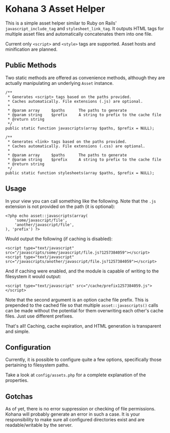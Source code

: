 # Kohana 3 Asset Helper

This is a simple asset helper similar to Ruby on Rails' `javascript_include_tag` and `stylesheet_link_tag`. 
It outputs HTML tags for multiple asset files and automatically concatenates them into one file.

Current only `<script>` and `<style>` tags are supported. Asset hosts and minification are planned.
	
## Public Methods

Two static methods are offered as convenience methods, although they are actually manipulating an underlying `Asset` instance. 

	/**
	 * Generates <script> tags based on the paths provided. 
	 * Caches automatically. File extensions (.js) are optional.
	 *
	 * @param array 	$paths		The paths to generate
	 * @param string	$prefix 	A string to prefix to the cache file
	 * @return string
	 */
	public static function javascripts(array $paths, $prefix = NULL);
	
	/**
	 * Generates <link> tags based on the paths provided. 
	 * Caches automatically. File extensions (.css) are optional.
	 *
	 * @param array 	$paths		The paths to generate
	 * @param string	$prefix 	A string to prefix to the cache file
	 * @return string
	 */
	public static function stylesheets(array $paths, $prefix = NULL);
	
## Usage

In your view you can call something like the following. Note that the `.js` extension is not provided on the path (it is optional):

    <?php echo asset::javascripts(array(
    	'some/javascript/file',
    	'another/javascript/file',
    ), 'prefix') ?>

Would output the following (if caching is disabled):

    <script type="text/javascript" src="/javascripts/some/javascript/file.js?1257384059"></script>
    <script type="text/javascript" src="/javascripts/another/javascript/file.js?1257384059"></script>

And if caching were enabled, and the module is capable of writing to the filesystem it would output:

    <script type="text/javascript" src="/cache/prefix1257384059.js"></script>

Note that the second argument is an option cache file prefix. This is prepended to the cached file 
so that multiple `asset::javascripts()` calls can be made without the potential for them overwriting 
each other's cache files. Just use different prefixes.

That's all! Caching, cache expiration, and HTML generation is transparent and simple.

## Configuration

Currently, it is possible to configure quite a few options, specifically those pertaining to filesystem paths.

Take a look at `config/assets.php` for a complete explanation of the properties.

## Gotchas

As of yet, there is no error suppression or checking of file permissions. Kohana will probably generate an error in such a case. It is your responsibility to make sure all configured directories exist and are readable/writable by the server.